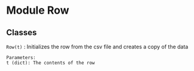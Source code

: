 Module Row
==========

Classes
-------

`Row(t)`
:   Initializes the row from the csv file and creates a copy of the data
    
    Parameters:
    t (dict): The contents of the row